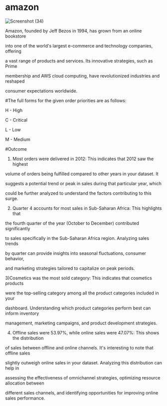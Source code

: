
# amazon
![Screenshot (34)](https://github.com/Riteshshinde2/amazon/assets/155972900/a8b2bb86-3606-4440-923d-df1c99a04397)


Amazon, founded by Jeff Bezos in 1994, has grown from an online bookstore

into one of the world's largest e-commerce and technology companies, offering 

a vast range of products and services. Its innovative strategies, such as Prime

membership and AWS cloud computing, have revolutionized industries and reshaped

consumer expectations worldwide.


#The full forms for the given order priorities are as follows:


H - High

C - Critical

L - Low

M - Medium

#Outcome
1) Most orders were delivered in 2012: This indicates that 2012 saw the highest 

volume of orders being fulfilled compared to other years in your dataset. It 

suggests a potential trend or peak in sales during that particular year, which

could be further analyzed to understand the factors contributing to this surge.

2) Quarter 4 accounts for most sales in Sub-Saharan Africa: This highlights that

the fourth quarter of the year (October to December) contributed significantly

to sales specifically in the Sub-Saharan Africa region. Analyzing sales trends
 
by quarter can provide insights into seasonal fluctuations, consumer behavior,

and marketing strategies tailored to capitalize on peak periods.

3)Cosmetics was the most sold category: This indicates that cosmetics products

were the top-selling category among all the product categories included in your

dashboard. Understanding which product categories perform best can inform inventory

management, marketing campaigns, and product development strategies.

4) Offline sales were 53.97%, while online sales were 47.07%: This shows the distribution

of sales between offline and online channels. It's interesting to note that offline sales 

slightly outweigh online sales in your dataset. Analyzing this distribution can help in

assessing the effectiveness of omnichannel strategies, optimizing resource allocation between

different sales channels, and identifying opportunities for improving online sales performance.
